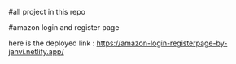 #all project in this repo


#amazon login and register page 



here is the deployed link : https://amazon-login-registerpage-by-janvi.netlify.app/
